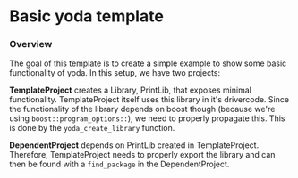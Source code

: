 # Basic yoda template
### Overview
The goal of this template is to create a simple example to show some basic functionality of yoda.
In this setup, we have two projects: 

**TemplateProject** creates a Library, PrintLib, that exposes minimal functionality.
TemplateProject itself uses this library in it's drivercode.
Since the functionality of the library depends on boost though (because we're using `boost::program_options::`), we need to properly propagate this.
This is done by the `yoda_create_library` function.

**DependentProject** depends on PrintLib created in TemplateProject. Therefore, TemplateProject needs to properly
export the library and can then be found with a `find_package` in the DependentProject.
